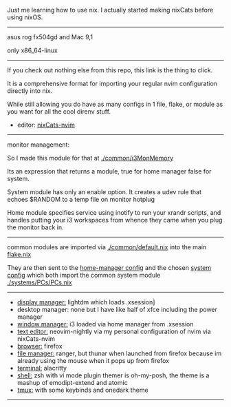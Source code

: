 Just me learning how to use nix. I actually started making nixCats before using nixOS.

---

asus rog fx504gd and Mac 9,1

only x86_64-linux

---

If you check out nothing else from this repo, this link is the thing to click.

It is a comprehensive format for importing your regular nvim configuration directly into nix.

While still allowing you do have as many configs in 1 file, flake, or module as you want for all the cool direnv stuff.

- editor: [nixCats-nvim](https://github.com/BirdeeHub/nixCats-nvim)

---

monitor management:

  So I made this module for that at [./common/i3MonMemory](./common/i3MonMemory)

  Its an expression that returns a module, true for home manager false for system.

  System module has only an enable option.
  It creates a udev rule that echoes $RANDOM to a temp file on monitor hotplug

  Home module specifies service using inotify to run your xrandr scripts, and handles putting your i3 workspaces from whence they came when you plug the monitor back in.

---

common modules are imported via [./common/default.nix](./common/default.nix) into the main [flake.nix](./flake.nix)

They are then sent to the [home-manager config](./homes/birdee.nix) and the chosen [system](./systems/PCs/aSUS/default.nix) [config](./systems/PCs/dustbook/default.nix) which both import the common system module [./systems/PCs/PCs.nix](./systems/PCs/PCs.nix)

---

- [display manager:](./common/lightdm/default.nix) lightdm which loads .xsession]
- desktop manager: none but I have like half of xfce including the power manager
- [window manager:](./common/i3/home/default.nix) i3 loaded via home manager from .xsession
- [text editor:](./common/birdeevim) neovim-nightly via my personal configuration of nvim via nixCats-nvim
- [browser:](./common/firefox) firefox
- [file manager:](./common/ranger/default.nix) ranger, but thunar when launched from firefox because im already using the mouse when it pops up from firefox
- [terminal:](./common/term/alacritty/default.nix) alacritty
- [shell:](./common/term/shell/home/zsh.nix) zsh with vi mode plugin themer is oh-my-posh, the theme is a mashup of emodipt-extend and atomic
- [tmux:](./common/term/tmux/default.nix) with some keybinds and onedark theme

---
